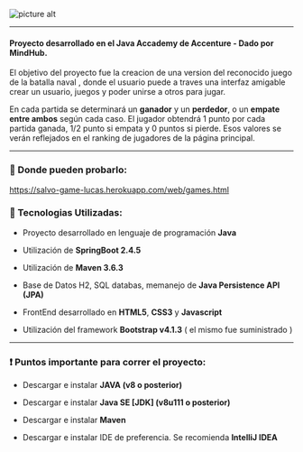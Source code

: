 ![picture alt](https://raw.githubusercontent.com/nachocastineira/Salvo/master/src/main/resources/static/web/img/salvobn_2.png)

------------------------------------

#### Proyecto desarrollado en el Java Accademy de Accenture - Dado por MindHub. 
 
 El objetivo del proyecto fue la creacion de una version del reconocido juego de la batalla naval , donde el usuario puede a traves una interfaz amigable crear un usuario, juegos y poder unirse a otros para jugar. 

En cada partida se determinará un __ganador__ y un __perdedor__, o un __empate entre ambos__ según cada caso. El jugador obtendrá 1 punto por cada partida ganada, 1/2 punto si empata y 0 puntos si pierde. Esos valores se verán reflejados en el ranking de jugadores de la página principal. 

------------------------------------
### :rocket:	 Donde pueden probarlo: ####

https://salvo-game-lucas.herokuapp.com/web/games.html


### :wrench: Tecnologias Utilizadas: ####

* Proyecto desarrollado en lenguaje de programación __Java__

* Utilización de __SpringBoot 2.4.5__

* Utilización de __Maven 3.6.3__

* Base de Datos H2, SQL databas, memanejo de __Java Persistence API (JPA)__

* FrontEnd desarrollado en __HTML5__, __CSS3__ y __Javascript__

* Utilización del framework __Bootstrap v4.1.3__ ( el mismo fue suministrado )
------------------------------------
 ### :exclamation: Puntos importante para correr el proyecto:
  
* Descargar e instalar __JAVA (v8 o posterior)__

* Descargar e instalar __Java SE [JDK] (v8u111 o posterior)__

* Descargar e instalar __Maven__
  
* Descargar e instalar IDE de preferencia. Se recomienda __IntelliJ IDEA__



    
